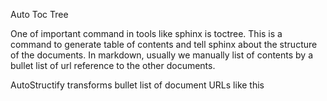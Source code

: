 Auto Toc Tree

One of important command in tools like sphinx is toctree. This is a command to generate table of contents and tell sphinx about the structure of the documents. In markdown, usually we manually list of contents by a bullet list of url reference to the other documents.

AutoStructify transforms bullet list of document URLs like this
